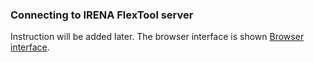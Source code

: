 ### Connecting to IRENA FlexTool server

Instruction will be added later. The browser interface is shown [Browser interface](https://irena-flextool.github.io/flextool/browser_interface).
<!---
### Setting up a local server

See https://github.com/irena-flextool/flextool-web-interface#installation
--->
